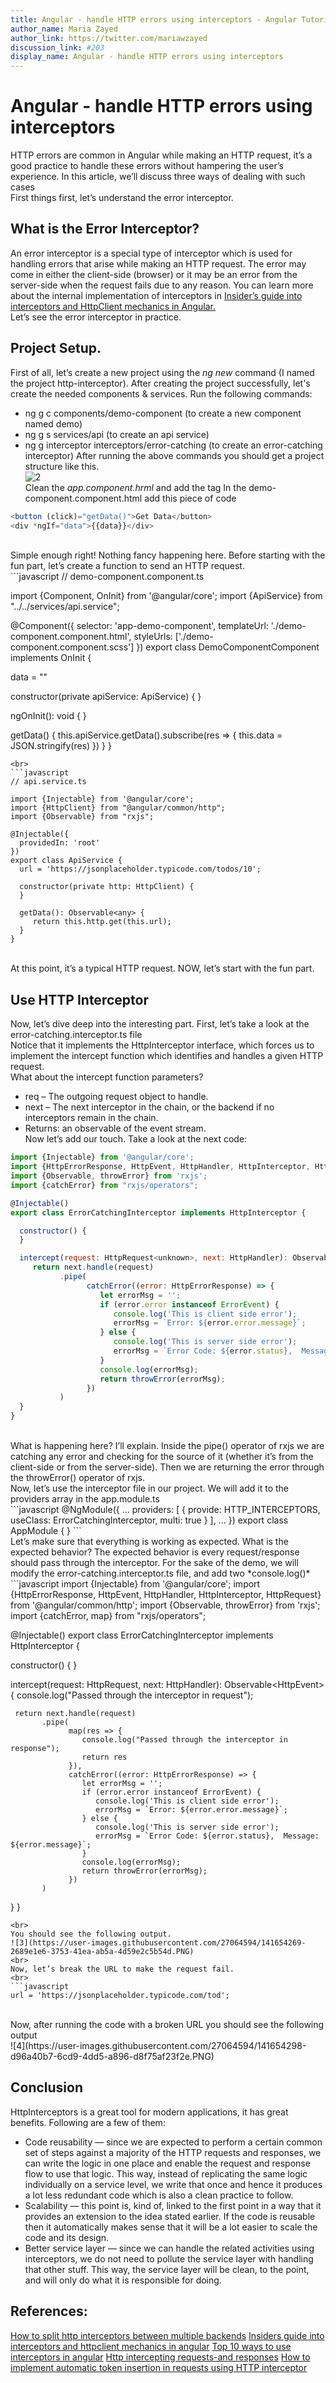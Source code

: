 ```yaml
---
title: Angular - handle HTTP errors using interceptors - Angular Tutorials | indepth.dev
author_name: Maria Zayed
author_link: https://twitter.com/mariawzayed
discussion_link: #203
display_name: Angular - handle HTTP errors using interceptors
---
```


# **Angular - handle HTTP errors using interceptors**
HTTP errors are common in Angular while making an HTTP request, it’s a good practice to handle these errors without hampering the user’s experience. In this article, we’ll discuss three ways of dealing with such cases
<br>
First things first, let’s understand the error interceptor.

## What is the Error Interceptor?
An error interceptor is a special type of interceptor which is used for handling errors that arise while making an HTTP request. The error may come in either the client-side (browser) or it may be an error from the server-side when the request fails due to any reason. You can learn more about the internal implementation of interceptors in [Insider’s guide into interceptors and HttpClient mechanics in Angular.](https://indepth.dev/posts/1118/insiders-guide-into-interceptors-and-httpclient-mechanics-in-angular)
<br>
Let’s see the error interceptor in practice.
<br>
## Project Setup.
First of all, let’s create a new project using the *ng new <project-name>* command (I named the project http-interceptor).
After creating the project successfully, let's create the needed components & services. Run the following commands:
* ng g c components/demo-component (to create a new component named demo)
* ng g s services/api (to create an api service)
* ng g interceptor interceptors/error-catching (to create an error-catching interceptor)
  After running the above commands you should get a project structure like this.
  <br>
  ![2](https://user-images.githubusercontent.com/27064594/141654079-a5575cdc-cc4f-4830-9a88-2671059aeb41.PNG)
  <br>
  Clean the *app.component.hrml* and add the *<app-demo-component></app-demo-component>* tag
  In the demo-component.component.html add this piece of code
  <br>
```javascript
<button (click)="getData()">Get Data</button>
<div *ngIf="data">{{data}}</div>
```
<br>
Simple enough right! Nothing fancy happening here. Before starting with the fun part, let’s create a function to send an HTTP request.
<br>
```javascript
// demo-component.component.ts

import {Component, OnInit} from '@angular/core';
import {ApiService} from "../../services/api.service";

@Component({
selector: 'app-demo-component',
templateUrl: './demo-component.component.html',
styleUrls: ['./demo-component.component.scss']
})
export class DemoComponentComponent implements OnInit {

data = ""

constructor(private apiService: ApiService) {
}

ngOnInit(): void {
}

getData() {
this.apiService.getData().subscribe(res => {
this.data = JSON.stringify(res)
})
}
}
```
<br>
```javascript
// api.service.ts

import {Injectable} from '@angular/core';
import {HttpClient} from "@angular/common/http";
import {Observable} from "rxjs";

@Injectable({
  providedIn: 'root'
})
export class ApiService {
  url = 'https://jsonplaceholder.typicode.com/todos/10';

  constructor(private http: HttpClient) {
  }

  getData(): Observable<any> {
     return this.http.get(this.url);
  }
}
```
<br>
At this point, it’s a typical HTTP request. NOW, let’s start with the fun part.

## Use HTTP Interceptor
Now, let’s dive deep into the interesting part. First, let’s take a look at the error-catching.interceptor.ts file
<br>
Notice that it implements the HttpInterceptor interface, which forces us to implement the intercept function which identifies and handles a given HTTP request.
<br>
What about the intercept function parameters?
* req – The outgoing request object to handle.
* next – The next interceptor in the chain, or the backend if no interceptors remain in the chain.
* Returns: an observable of the event stream.
  <br>
  Now let’s add our touch.
  Take a look at the next code:
  <br>
```javascript
import {Injectable} from '@angular/core';
import {HttpErrorResponse, HttpEvent, HttpHandler, HttpInterceptor, HttpRequest} from '@angular/common/http';
import {Observable, throwError} from 'rxjs';
import {catchError} from "rxjs/operators";

@Injectable()
export class ErrorCatchingInterceptor implements HttpInterceptor {

  constructor() {
  }

  intercept(request: HttpRequest<unknown>, next: HttpHandler): Observable<HttpEvent<unknown>> {
     return next.handle(request)
           .pipe(
                 catchError((error: HttpErrorResponse) => {
                    let errorMsg = '';
                    if (error.error instanceof ErrorEvent) {
                       console.log('This is client side error');
                       errorMsg = `Error: ${error.error.message}`;
                    } else {
                       console.log('This is server side error');
                       errorMsg = `Error Code: ${error.status},  Message: ${error.message}`;
                    }
                    console.log(errorMsg);
                    return throwError(errorMsg);
                 })
           )
  }
}
```
<br>
What is happening here? I’ll explain.
Inside the pipe() operator of rxjs we are catching any error and checking for the source of it (whether it’s from the client-side or from the server-side). Then we are returning the error through the throwError() operator of rxjs.
<br>
Now, let’s use the interceptor file in our project. We will add it to the providers array in the app.module.ts
<br>
```javascript
@NgModule({
  ...
        providers: [
  {
     provide: HTTP_INTERCEPTORS,
     useClass: ErrorCatchingInterceptor,
     multi: true
  }
],
...
})
export class AppModule {
}
```
<br>
Let’s make sure that everything is working as expected.
What is the expected behavior? The expected behavior is every request/response should pass through the interceptor.
For the sake of the demo, we will modify the error-catching.interceptor.ts file, and add two *console.log()*
<br>
```javascript
import {Injectable} from '@angular/core';
import {HttpErrorResponse, HttpEvent, HttpHandler, HttpInterceptor, HttpRequest} from '@angular/common/http';
import {Observable, throwError} from 'rxjs';
import {catchError, map} from "rxjs/operators";

@Injectable()
export class ErrorCatchingInterceptor implements HttpInterceptor {

constructor() {
}

intercept(request: HttpRequest<unknown>, next: HttpHandler): Observable<HttpEvent<unknown>> {
console.log("Passed through the interceptor in request");

     return next.handle(request)
           .pipe(
                 map(res => {
                    console.log("Passed through the interceptor in response");
                    return res
                 }),
                 catchError((error: HttpErrorResponse) => {
                    let errorMsg = '';
                    if (error.error instanceof ErrorEvent) {
                       console.log('This is client side error');
                       errorMsg = `Error: ${error.error.message}`;
                    } else {
                       console.log('This is server side error');
                       errorMsg = `Error Code: ${error.status},  Message: ${error.message}`;
                    }
                    console.log(errorMsg);
                    return throwError(errorMsg);
                 })
           )
}
}
```
<br>
You should see the following output.
![3](https://user-images.githubusercontent.com/27064594/141654269-2689e1e6-3753-41ea-ab5a-4d59e2c5b54d.PNG)
<br>
Now, let’s break the URL to make the request fail.
<br>
```javascript
url = 'https://jsonplaceholder.typicode.com/tod';
```
<br>
Now, after running the code with a broken URL you should see the following output
<br>
![4](https://user-images.githubusercontent.com/27064594/141654298-d96a40b7-6cd9-4dd5-a896-d8f75af23f2e.PNG)

## Conclusion
HttpInterceptors is a great tool for modern applications, it has great benefits. Following are a few of them:
* Code reusability — since we are expected to perform a certain common set of steps against a majority of the HTTP requests and responses, we can write the logic in one place and enable the request and response flow to use that logic. This way, instead of replicating the same logic individually on a service level, we write that once and hence it produces a lot less redundant code which is also a clean practice to follow.
* Scalability — this point is, kind of, linked to the first point in a way that it provides an extension to the idea stated earlier. If the code is reusable then it automatically makes sense that it will be a lot easier to scale the code and its design.
* Better service layer — since we can handle the related activities using interceptors, we do not need to pollute the service layer with handling that other stuff. This way, the service layer will be clean, to the point, and will only do what it is responsible for doing.

## References:
[How to split http interceptors between multiple backends](https://indepth.dev/posts/1455/how-to-split-http-interceptors-between-multiple-backends)
[Insiders guide into interceptors and httpclient mechanics in angular](https://indepth.dev/posts/1118/insiders-guide-into-interceptors-and-httpclient-mechanics-in-angular)
[Top 10 ways to use interceptors in angular](https://indepth.dev/posts/1051/top-10-ways-to-use-interceptors-in-angular)
[Http intercepting requests-and responses](https://angular.io/guide/http#intercepting-requests-and-responses)
[How to implement automatic token insertion in requests using HTTP interceptor](https://indepth.dev/tutorials/angular/authentication-token-interceptor)
